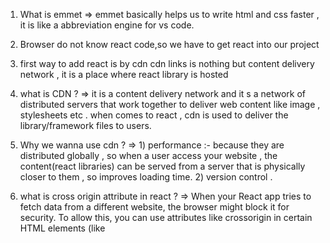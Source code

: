 1. What is emmet
   => emmet basically helps us to write html and css faster , it is like a abbreviation engine for vs code.

2) Browser do not know react code,so we have to get react into our project

3) first way to add react is by cdn
   cdn links is nothing but content delivery network , it is a place where react library is hosted

4) what is CDN ?
   => it is a content delivery network and it s a network of distributed servers that work together to deliver web content like image , stylesheets etc . when comes to react , cdn is used to deliver the library/framework files to users.

5) Why we wanna use cdn ?
   => 1) performance :- because they are distributed globally , so when a user access your website , the content(react libraries) can be served from a server that is physically closer to them , so improves loading time. 2) version control .

6) what is cross origin attribute in react ?
   => When your React app tries to fetch data from a different website, the browser might block it for security. To allow this, you can use attributes like crossorigin in certain HTML elements (like <script> tags). This ensures a secure way to get data from other websites in your React app. (cors = cross origin resource sharing)

7) What is inside that link of react ?
   => That's the code of react and plain javscript code , so react is just a javscript library.

8) What happened when we got react in our project ?
   => you go to console you see a large object which has heavy methods which we can use.

9) What is the 2nd file ?
   => there are 2 files because , 1st file is core file of react , 2nd one is react dom this is react library which is used for dom operation.

10) why did react made 2 files ?
    => because react not only work for mobile it also work for phones , react 3d and all of these has diffrent methods so that is why there are 2 files

11) In javscript we use document.createElement but in react it is replaced by React.createElement and it takes 3 arghuments 1) what tag you wanna create 2) an object 3) what we wanna put inside that tag.

12) creating a root is job of react dom , because react needs a root where it can render things

13) what is that missing object ?
    => that is the place where i can give id and class like attributes make sure id is in ""

14) at the end of day react.createElement is also javascript object. it has props which are nothing but h1 tag , object and other argument they come under props.

15) root.render job is to convert the javscript object that heading and when you do root.render method wil convert that heading tag to h1 and will put it out.

16) React element is an object that becomes while rendering onto dom

17) If you want to have siblings like 2 h1 tags then use array , when you do it will throw an error in developer tools.

18) so now our hero comes to rescue 'JSX'. jsx will make our lives easy.

19) will the order matters of script like your index.js and react (yes) it matters a lot if you write index.js first and then react it will throw an error because code inside index.js uses react so react is priority.

20) WHAT DOES root.render do ?
    => root.render() is the step where React turns my virtual UI representation (React element) into real DOM elements and updates the visible content on your web page.

21) suppose if something already existed here it will replace that something because react code is the priorirty ,

22) React still needs html because ultimatiely it renders content to DOM , which is an html based structure

23) i can just use
    const root = ReactDOM.createRoot(document.body); for making react work , i don't need any div id to be present in html , but here when you write something in html it won't work so that is the reason why use particular part for making react work and also work in html

24) react is a library not framework , react can be applied to small section of our page like header or foooter it works only in place where we write react code but in framworks we have to follow it's rules
